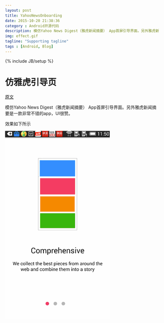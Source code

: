 ```yaml
---
layout: post
title: YahooNewsOnboarding
date: 2015-10-20 21:38:36
category : Android开源代码
description: 模仿Yahoo News Digest（雅虎新闻摘要） App首屏引导界面。另外雅虎新闻摘要是一款非常不错的app，UI很赞。
img: effect.gif
tagline: "Supporting tagline"
tags : [Android, Blog]
---
```

{% include JB/setup %}
# 仿雅虎引导页

[原文](http://www.jcodecraeer.com/a/opensource/2015/1008/3551.html)

模仿Yahoo News Digest（雅虎新闻摘要） App首屏引导界面。另外雅虎新闻摘要是一款非常不错的app，UI很赞。

效果如下所示

![effect](/img/YahooNewsOnboarding/effect.gif)
